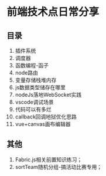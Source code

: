 # 前端技术点日常分享

## 目录
1. 插件系统
2. 调度器
3. 函数编程-函子
4. node路由
5. 变量存储栈堆内存
6. js数据类型储存在哪里
7. nodeJs落地WebSocket实践
8. vscode调试场景
9. 代码可以有多烂
10. callback回调地狱优化思路
11. vue+canvas画布编辑器

## 其他
1. Fabric.js相关前置知识练习；
2. sortTeam随机分组-搞活动比赛专用；